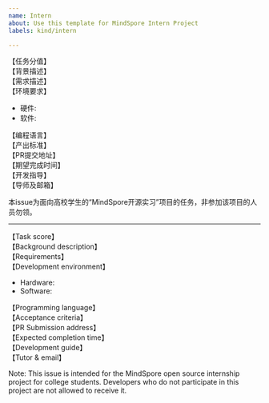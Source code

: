 ```yaml
---
name: Intern
about: Use this template for MindSpore Intern Project
labels: kind/intern

---
```


【任务分值】  
【背景描述】  
【需求描述】  
【环境要求】  
- 硬件: 
- 软件: 

【编程语言】  
【产出标准】  
【PR提交地址】  
【期望完成时间】  
【开发指导】  
【导师及邮箱】  

本issue为面向高校学生的“MindSpore开源实习”项目的任务，非参加该项目的人员勿领。

---

【Task score】  
【Background description】  
【Requirements】  
【Development environment】  
- Hardware: 
- Software: 

【Programming language】  
【Acceptance criteria】  
【PR Submission address】  
【Expected completion time】  
【Development guide】  
【Tutor & email】  

Note: This issue is intended for the MindSpore open source internship project for college students. Developers who do not participate in this project are not allowed to receive it.